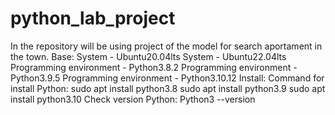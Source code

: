 # python_lab_project
In the repository will be using project of the model for search aportament in the town.
Base:
System - Ubuntu20.04lts
System - Ubuntu22.04lts
Programming environment - Python3.8.2
Programming environment - Python3.9.5
Programming environment - Python3.10.12
Install:
Command for install Python:
sudo apt install python3.8
sudo apt install python3.9
sudo apt install python3.10
Check version Python:
Python3 --version
